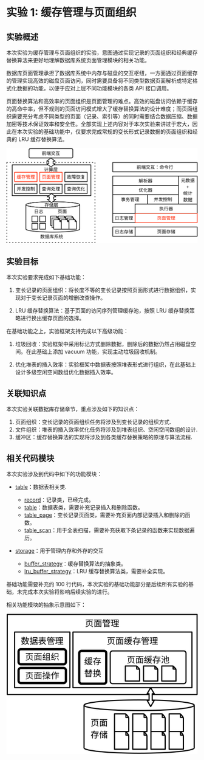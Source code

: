 # 实验 1: 缓存管理与页面组织

## 实验概述

本次实验为缓存管理与页面组织的实验，意图通过实现记录的页面组织和经典缓存替换算法来更好地理解数据库系统页面管理模块的相关功能。

数据库页面管理承担了数据库系统中内存与磁盘的交互枢纽，一方面通过页面缓存的管理实现高效的磁盘页面访问，同时需要具备将不同类型数据页面解析成特定格式化数据的功能，以便于应对上层不同功能模块的各类 API 接口调用。

页面替换算法和高效率的页面组织是页面管理的难点。高效的磁盘访问依赖于缓存的高命中率，但不规则的页面访问模式增大了缓存替换算法的设计难度；而页面组织需要充分考虑不同类型的页面（记录、索引等）的同时需要结合数据压缩、数据加密等技术保证效率和安全性。全部实现上述内容对于本次实验来讲过于宏大，因此在本次实验的基础功能中，仅要求完成常规的变长形式记录数据的页面组织和经典的 LRU 缓存替换算法。

![](../pics/lab1-overview.svg)

## 实验目标

本次实验要求完成如下基础功能：

1. 变长记录的页面组织：将长度不等的变长记录按照页面形式进行数据组织，实现对于变长记录页面的增删改查操作。

2. LRU 缓存替换算法：基于页面的访问序列管理缓存池，按照 LRU 缓存替换策略进行换出缓存页面的选择。

在基础功能之上，实验框架支持完成以下高级功能：

1. 垃圾回收：实验框架中采用标记方式删除数据，删除后的数据仍然占用磁盘空间。在此基础上添加 vacuum 功能，实现主动垃圾回收机制。

2. 优化堆表的插入效率：实验框架中数据表按照堆表形式进行组织，在此基础上设计多级空闲空间数组优化数据插入效率。

## 关联知识点

本次实验关联数据库存储章节，重点涉及如下的知识点：

1. 页面组织：变长记录的页面组织任务将涉及到变长记录的组织方式.
2. 文件组织：堆表的插入效率优化任务将涉及到堆表组织、空闲空间数组的设计.
3. 缓冲区：缓存替换算法的实现将涉及到各类缓存替换策略的原理与算法流程.

## 相关代码模块

本次实验涉及到代码中如下的功能模块：

-   [table](https://github.com/thu-db/huadb/tree/main/src/table)：数据表相关类.

    -   [record](https://github.com/thu-db/huadb/blob/main/src/table/record.h)：记录类，已经完成。
    -   [table](https://github.com/thu-db/huadb/blob/main/src/table/table.h)：数据表类，需要补充记录插入和删除函数。
    -   [table_page](https://github.com/thu-db/huadb/blob/main/src/table/table_page.h)：变长记录页面类，需要补充页面内部记录插入和删除的函数。
    -   [table_scan](https://github.com/thu-db/huadb/blob/main/src/table/table_scan.h)：用于全表扫描，需要补充获取下条记录的函数来实现数据遍历。

-   [storage](https://github.com/thu-db/huadb/tree/main/src/storage)：用于管理内存和外存的交互
    -   [buffer_strategy](https://github.com/thu-db/huadb/tree/main/src/storage/buffer_strategy.h)：缓存替换算法的抽象类。
    -   [lru_buffer_strategy](https://github.com/thu-db/huadb/tree/main/src/storage/lru_buffer_strategy.h)：LRU 缓存替换算法类，需要补全实现。

基础功能需要补充约 100 行代码，本次实验的基础功能部分是后续所有实验的基础，未完成本次实验将影响后续实验的进行。

相关功能模块的抽象示意图如下：

![](../pics/lab1-details.svg)

<!--TODO:添加部分教材中的示意图-->
